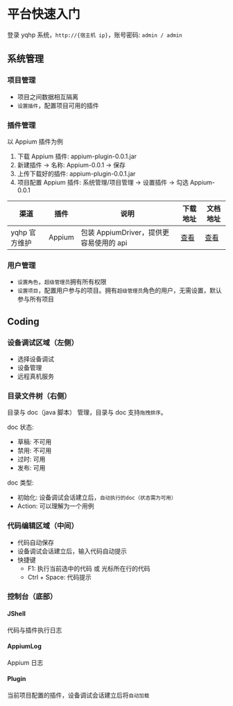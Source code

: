 # 平台快速入门

登录 yqhp 系统，`http://{宿主机 ip}`，账号密码: `admin / admin`

## 系统管理

### 项目管理

- 项目之间数据相互隔离
- `设置插件`，配置项目可用的插件

### 插件管理

以 Appium 插件为例

1. 下载 Appium 插件: appium-plugin-0.0.1.jar
2. 新建插件 -> 名称: Appium-0.0.1 -> 保存
3. 上传下载好的插件: appium-plugin-0.0.1.jar
4. 项目配置 Appium 插件: 系统管理/项目管理 -> 设置插件 -> 勾选 Appium-0.0.1

| 渠道          | 插件   | 说明                                    | 下载地址                                      | 文档地址                                                            |
| ------------- | ------ | --------------------------------------- | --------------------------------------------- | ------------------------------------------------------------------- |
| yqhp 官方维护 | Appium | 包装 AppiumDriver，提供更容易使用的 api | [查看](https://github.com/yqhp/yqhp/releases) | [查看](https://github.com/yqhp/yqhp/tree/main/agent/plugins/appium) |

### 用户管理

- `设置角色`，`超级管理员`拥有所有权限
- `设置项目`，配置用户参与的项目。拥有`超级管理员`角色的用户，无需设置，默认参与所有项目

## Coding

### 设备调试区域（左侧）

- 选择设备调试
- 设备管理
- 远程真机服务

### 目录文件树（右侧）

目录与 doc（java 脚本） 管理，目录与 doc 支持`拖拽排序`。

doc 状态:

- 草稿: 不可用
- 禁用: 不可用
- 过时: 可用
- 发布: 可用

doc 类型:

- 初始化: 设备调试会话建立后，`自动执行的doc（状态需为可用）`
- Action: 可以理解为一个用例

### 代码编辑区域（中间）

- 代码自动保存
- 设备调试会话建立后，输入代码自动提示
- 快捷键
  - F1: 执行当前选中的代码 或 光标所在行的代码
  - Ctrl + Space: 代码提示

### 控制台（底部）

#### JShell

代码与插件执行日志

#### AppiumLog

Appium 日志

#### Plugin

当前项目配置的插件，设备调试会话建立后将`自动加载`
